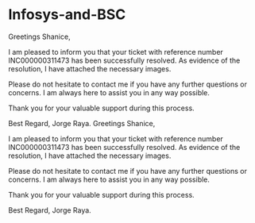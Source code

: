 # Infosys-and-BSC


Greetings Shanice,

I am pleased to inform you that your ticket with reference number INC000000311473 has been successfully resolved. As evidence of the resolution, I have attached the necessary images.

Please do not hesitate to contact me if you have any further questions or concerns. I am always here to assist you in any way possible.

Thank you for your valuable support during this process.

Best Regard, Jorge Raya. Greetings Shanice,

I am pleased to inform you that your ticket with reference number INC000000311473 has been successfully resolved. As evidence of the resolution, I have attached the necessary images.

Please do not hesitate to contact me if you have any further questions or concerns. I am always here to assist you in any way possible.

Thank you for your valuable support during this process.

Best Regard, Jorge Raya.
